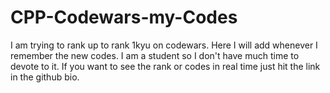 # CPP-Codewars-my-Codes
I am trying to rank up to rank 1kyu on codewars. Here I will add whenever I remember the new codes. I am a student so I don't have much time to devote to it. If you want to see the rank or codes in real time just hit the link in the github bio.
